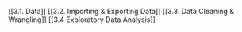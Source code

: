 [[3.1. Data]]
[[3.2. Importing & Exporting Data]]
[[3.3. Data Cleaning & Wrangling]]
[[3.4 Exploratory Data Analysis]]
